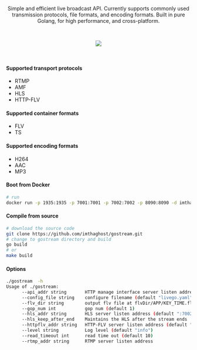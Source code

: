 <p align="center">
Simple and efficient live broadcast API. Currently supports commonly used transmission protocols, file formats, and encoding formats. Built in pure Golang, for high performance, and cross-platform.
</p>
<br>
<p align="center">
   <a href="https://goreportcard.com/report/github.com/imthaghost/goclone"><img src="https://goreportcard.com/badge/github.com/imthaghost/goclone"></a>
</p>
<br>

#### Supported transport protocols
- RTMP
- AMF
- HLS
- HTTP-FLV

#### Supported container formats
- FLV
- TS

#### Supported encoding formats
- H264
- AAC
- MP3

#### Boot from Docker
```bash
# run
docker run -p 1935:1935 -p 7001:7001 -p 7002:7002 -p 8090:8090 -d imthaghost/gostream
``` 
#### Compile from source
```bash
# download the source code
git clone https://github.com/imthaghost/gostream.git
# change to gostream directory and build
go build 
# or
make build
```

#### Options
```bash
./gostream  -h
Usage of ./gostream:
      --api_addr string       HTTP manage interface server listen address (default ":8090")
      --config_file string    configure filename (default "livego.yaml")
      --flv_dir string        output flv file at flvDir/APP/KEY_TIME.flv (default "tmp")
      --gop_num int           gop num (default 1)
      --hls_addr string       HLS server listen address (default ":7002")
      --hls_keep_after_end    Maintains the HLS after the stream ends
      --httpflv_addr string   HTTP-FLV server listen address (default ":7001")
      --level string          Log level (default "info")
      --read_timeout int      read time out (default 10)
      --rtmp_addr string      RTMP server listen address
```
